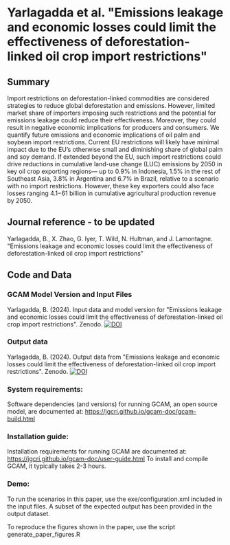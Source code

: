 
# Yarlagadda et al. "Emissions leakage and economic losses could limit the effectiveness of deforestation-linked oil crop import restrictions"


## Summary
Import restrictions on deforestation-linked commodities are considered strategies to reduce global deforestation and emissions. However, limited market share of importers imposing such restrictions and the potential for emissions leakage could reduce their effectiveness. Moreover, they could result in negative economic implications for producers and consumers. We quantify future emissions and economic implications of oil palm and soybean import restrictions. Current EU restrictions will likely have minimal impact due to the EU’s otherwise small and diminishing share of global palm and soy demand. If extended beyond the EU, such import restrictions could drive reductions in cumulative land-use change (LUC) emissions by 2050 in key oil crop exporting regions— up to 0.9% in Indonesia, 1.5% in the rest of Southeast Asia, 3.8% in Argentina and 6.7% in Brazil, relative to a scenario with no import restrictions. However, these key exporters could also face losses ranging $4.1-$61 billion in cumulative agricultural production revenue by 2050.

## Journal reference - to be updated
Yarlagadda, B., X. Zhao, G. Iyer, T. Wild, N. Hultman, and J. Lamontagne. "Emissions leakage and economic losses could limit the effectiveness of deforestation-linked oil crop import restrictions"

## Code and Data
### GCAM Model Version and Input Files
Yarlagadda, B. (2024). Input data and model version for "Emissions leakage and economic losses could limit the effectiveness of deforestation-linked oil crop import restrictions". Zenodo.
[![DOI](https://zenodo.org/badge/DOI/10.5281/zenodo.10840364.svg)](https://doi.org/10.5281/zenodo.10840364)

### Output data
Yarlagadda, B. (2024). Output data from "Emissions leakage and economic losses could limit the effectiveness of deforestation-linked oil crop import restrictions". Zenodo.
[![DOI](https://zenodo.org/badge/DOI/10.5281/zenodo.10849930.svg)](https://doi.org/10.5281/zenodo.10849930)

### System requirements:
Software dependencies (and versions) for running GCAM, an open source model, are documented at: 
https://jgcri.github.io/gcam-doc/gcam-build.html

### Installation guide:
Installation requirements for running GCAM are documented at:
https://jgcri.github.io/gcam-doc/user-guide.html
To install and compile GCAM, it typically takes 2-3 hours.

### Demo:
To run the scenarios in this paper, use the exe/configuration.xml included in the input files.
A subset of the expected output has been provided in the output dataset.

To reproduce the figures shown in the paper, use the script generate_paper_figures.R
